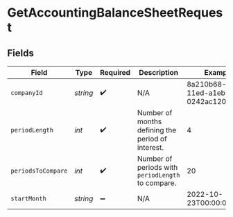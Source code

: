# GetAccountingBalanceSheetRequest


## Fields

| Field                                             | Type                                              | Required                                          | Description                                       | Example                                           |
| ------------------------------------------------- | ------------------------------------------------- | ------------------------------------------------- | ------------------------------------------------- | ------------------------------------------------- |
| `companyId`                                       | *string*                                          | :heavy_check_mark:                                | N/A                                               | 8a210b68-6988-11ed-a1eb-0242ac120002              |
| `periodLength`                                    | *int*                                             | :heavy_check_mark:                                | Number of months defining the period of interest. | 4                                                 |
| `periodsToCompare`                                | *int*                                             | :heavy_check_mark:                                | Number of periods with `periodLength` to compare. | 20                                                |
| `startMonth`                                      | *string*                                          | :heavy_minus_sign:                                | N/A                                               | 2022-10-23T00:00:00.000Z                          |